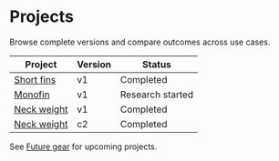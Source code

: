 # Projects
Browse complete versions and compare outcomes across use cases.

| Project | Version | Status |
|---|---|---|
| [Short fins](short-fins/versions/index.md) | v1 | Completed |
| [Monofin](monofin/versions/index.md) | v1 | Research started |
| [Neck weight](neck-weight/versions/index.md) | v1 | Completed |
| [Neck weight](neck-weight/versions/index.md) | c2 | Completed |

See [Future gear](future-gear/index.md) for upcoming projects.
